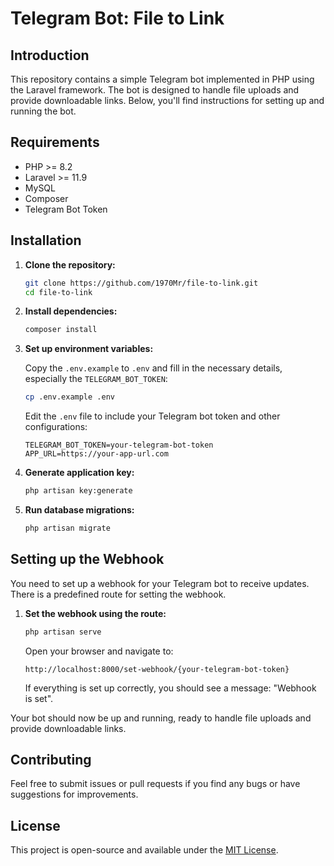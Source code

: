# Telegram Bot: File to Link

## Introduction

This repository contains a simple Telegram bot implemented in PHP using the Laravel framework. The bot is designed to handle file uploads and provide downloadable links. Below, you'll find instructions for setting up and running the bot.

## Requirements

- PHP >= 8.2
- Laravel >= 11.9
- MySQL
- Composer
- Telegram Bot Token

## Installation

1. **Clone the repository:**

   ```sh
   git clone https://github.com/1970Mr/file-to-link.git
   cd file-to-link
   ```

2. **Install dependencies:**

   ```sh
   composer install
   ```

3. **Set up environment variables:**

   Copy the `.env.example` to `.env` and fill in the necessary details, especially the `TELEGRAM_BOT_TOKEN`:

   ```sh
   cp .env.example .env
   ```

   Edit the `.env` file to include your Telegram bot token and other configurations:

   ```env
   TELEGRAM_BOT_TOKEN=your-telegram-bot-token
   APP_URL=https://your-app-url.com
   ```

4. **Generate application key:**

   ```sh
   php artisan key:generate
   ```

5. **Run database migrations:**

   ```sh
   php artisan migrate
   ```

## Setting up the Webhook

You need to set up a webhook for your Telegram bot to receive updates. There is a predefined route for setting the webhook.

1. **Set the webhook using the route:**

   ```sh
   php artisan serve
   ```

   Open your browser and navigate to:

   ```
   http://localhost:8000/set-webhook/{your-telegram-bot-token}
   ```

   If everything is set up correctly, you should see a message: "Webhook is set".

Your bot should now be up and running, ready to handle file uploads and provide downloadable links.

## Contributing

Feel free to submit issues or pull requests if you find any bugs or have suggestions for improvements.

## License

This project is open-source and available under the [MIT License](LICENSE).

